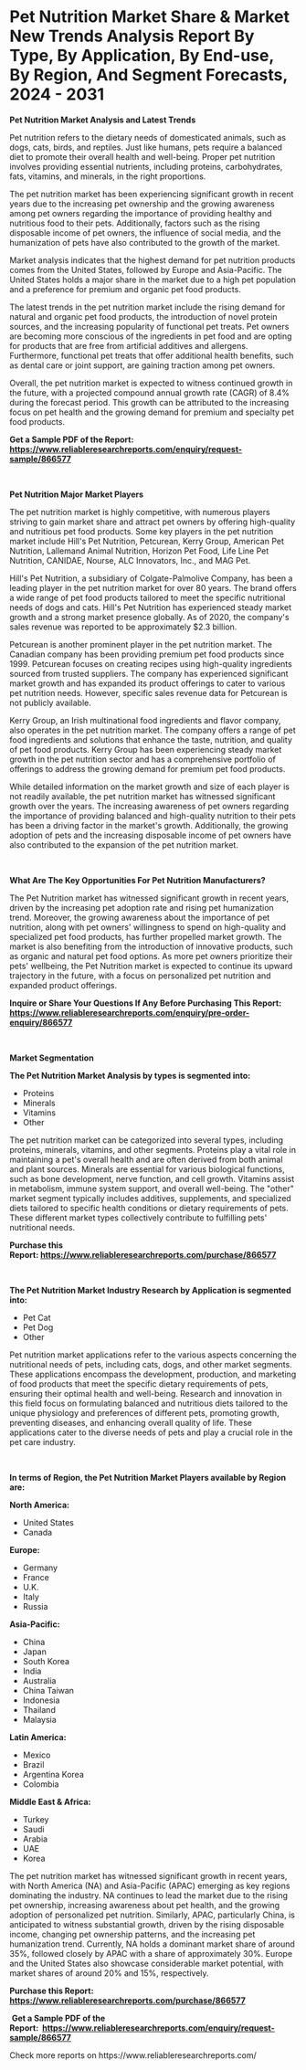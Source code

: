 <p><h1>Pet Nutrition Market Share & Market New Trends Analysis Report By Type, By Application, By End-use, By Region, And Segment Forecasts, 2024 - 2031</h1></p><p><strong>Pet Nutrition Market Analysis and Latest Trends</strong></p>
<p><p>Pet nutrition refers to the dietary needs of domesticated animals, such as dogs, cats, birds, and reptiles. Just like humans, pets require a balanced diet to promote their overall health and well-being. Proper pet nutrition involves providing essential nutrients, including proteins, carbohydrates, fats, vitamins, and minerals, in the right proportions.</p><p>The pet nutrition market has been experiencing significant growth in recent years due to the increasing pet ownership and the growing awareness among pet owners regarding the importance of providing healthy and nutritious food to their pets. Additionally, factors such as the rising disposable income of pet owners, the influence of social media, and the humanization of pets have also contributed to the growth of the market.</p><p>Market analysis indicates that the highest demand for pet nutrition products comes from the United States, followed by Europe and Asia-Pacific. The United States holds a major share in the market due to a high pet population and a preference for premium and organic pet food products.</p><p>The latest trends in the pet nutrition market include the rising demand for natural and organic pet food products, the introduction of novel protein sources, and the increasing popularity of functional pet treats. Pet owners are becoming more conscious of the ingredients in pet food and are opting for products that are free from artificial additives and allergens. Furthermore, functional pet treats that offer additional health benefits, such as dental care or joint support, are gaining traction among pet owners.</p><p>Overall, the pet nutrition market is expected to witness continued growth in the future, with a projected compound annual growth rate (CAGR) of 8.4% during the forecast period. This growth can be attributed to the increasing focus on pet health and the growing demand for premium and specialty pet food products.</p></p>
<p><strong>Get a Sample PDF of the Report:&nbsp; <a href="https://www.reliableresearchreports.com/enquiry/request-sample/866577">https://www.reliableresearchreports.com/enquiry/request-sample/866577</a></strong></p>
<p>&nbsp;</p>
<p><strong>Pet Nutrition Major Market Players</strong></p>
<p><p>The pet nutrition market is highly competitive, with numerous players striving to gain market share and attract pet owners by offering high-quality and nutritious pet food products. Some key players in the pet nutrition market include Hill's Pet Nutrition, Petcurean, Kerry Group, American Pet Nutrition, Lallemand Animal Nutrition, Horizon Pet Food, Life Line Pet Nutrition, CANIDAE, Nourse, ALC Innovators, Inc., and MAG Pet.</p><p>Hill's Pet Nutrition, a subsidiary of Colgate-Palmolive Company, has been a leading player in the pet nutrition market for over 80 years. The brand offers a wide range of pet food products tailored to meet the specific nutritional needs of dogs and cats. Hill's Pet Nutrition has experienced steady market growth and a strong market presence globally. As of 2020, the company's sales revenue was reported to be approximately $2.3 billion.</p><p>Petcurean is another prominent player in the pet nutrition market. The Canadian company has been providing premium pet food products since 1999. Petcurean focuses on creating recipes using high-quality ingredients sourced from trusted suppliers. The company has experienced significant market growth and has expanded its product offerings to cater to various pet nutrition needs. However, specific sales revenue data for Petcurean is not publicly available.</p><p>Kerry Group, an Irish multinational food ingredients and flavor company, also operates in the pet nutrition market. The company offers a range of pet food ingredients and solutions that enhance the taste, nutrition, and quality of pet food products. Kerry Group has been experiencing steady market growth in the pet nutrition sector and has a comprehensive portfolio of offerings to address the growing demand for premium pet food products.</p><p>While detailed information on the market growth and size of each player is not readily available, the pet nutrition market has witnessed significant growth over the years. The increasing awareness of pet owners regarding the importance of providing balanced and high-quality nutrition to their pets has been a driving factor in the market's growth. Additionally, the growing adoption of pets and the increasing disposable income of pet owners have also contributed to the expansion of the pet nutrition market.</p></p>
<p>&nbsp;</p>
<p><strong>What Are The Key Opportunities For Pet Nutrition Manufacturers?</strong></p>
<p><p>The Pet Nutrition market has witnessed significant growth in recent years, driven by the increasing pet adoption rate and rising pet humanization trend. Moreover, the growing awareness about the importance of pet nutrition, along with pet owners' willingness to spend on high-quality and specialized pet food products, has further propelled market growth. The market is also benefiting from the introduction of innovative products, such as organic and natural pet food options. As more pet owners prioritize their pets' wellbeing, the Pet Nutrition market is expected to continue its upward trajectory in the future, with a focus on personalized pet nutrition and expanded product offerings.</p></p>
<p><strong>Inquire or Share Your Questions If Any Before Purchasing This Report: <a href="https://www.reliableresearchreports.com/enquiry/pre-order-enquiry/866577">https://www.reliableresearchreports.com/enquiry/pre-order-enquiry/866577</a></strong></p>
<p>&nbsp;</p>
<p><strong>Market Segmentation</strong></p>
<p><strong>The Pet Nutrition Market Analysis by types is segmented into:</strong></p>
<p><ul><li>Proteins</li><li>Minerals</li><li>Vitamins</li><li>Other</li></ul></p>
<p><p>The pet nutrition market can be categorized into several types, including proteins, minerals, vitamins, and other segments. Proteins play a vital role in maintaining a pet's overall health and are often derived from both animal and plant sources. Minerals are essential for various biological functions, such as bone development, nerve function, and cell growth. Vitamins assist in metabolism, immune system support, and overall well-being. The "other" market segment typically includes additives, supplements, and specialized diets tailored to specific health conditions or dietary requirements of pets. These different market types collectively contribute to fulfilling pets' nutritional needs.</p></p>
<p><strong>Purchase this Report:&nbsp;<a href="https://www.reliableresearchreports.com/purchase/866577">https://www.reliableresearchreports.com/purchase/866577</a></strong></p>
<p>&nbsp;</p>
<p><strong>The Pet Nutrition Market Industry Research by Application is segmented into:</strong></p>
<p><ul><li>Pet Cat</li><li>Pet Dog</li><li>Other</li></ul></p>
<p><p>Pet nutrition market applications refer to the various aspects concerning the nutritional needs of pets, including cats, dogs, and other market segments. These applications encompass the development, production, and marketing of food products that meet the specific dietary requirements of pets, ensuring their optimal health and well-being. Research and innovation in this field focus on formulating balanced and nutritious diets tailored to the unique physiology and preferences of different pets, promoting growth, preventing diseases, and enhancing overall quality of life. These applications cater to the diverse needs of pets and play a crucial role in the pet care industry.</p></p>
<p>&nbsp;</p>
<p><strong>In terms of Region, the Pet Nutrition Market Players available by Region are:</strong></p>
<p>
    <p> <strong> North America: </strong>
        <ul>
            <li>United States</li>
            <li>Canada</li>
        </ul>
        </p> 
    <p> <strong> Europe: </strong>
        <ul>
            <li>Germany</li>
            <li>France</li>
            <li>U.K.</li>
            <li>Italy</li>
            <li>Russia</li>
        </ul>
        </p> 
    <p> <strong> Asia-Pacific: </strong>
        <ul>
            <li>China</li>
            <li>Japan</li>
            <li>South Korea</li>
            <li>India</li>
            <li>Australia</li>
            <li>China Taiwan</li>
            <li>Indonesia</li>
            <li>Thailand</li>
            <li>Malaysia</li>
        </ul>
        </p> 
    <p> <strong> Latin America: </strong>
        <ul>
            <li>Mexico</li>
            <li>Brazil</li>
            <li>Argentina Korea</li>
            <li>Colombia</li>
        </ul>
        </p> 
    <p> <strong> Middle East & Africa: </strong>
        <ul>
            <li>Turkey</li>
            <li>Saudi</li>
            <li>Arabia</li>
            <li>UAE</li>
            <li>Korea</li>
        </ul>
    </p>
    </p>
<p><p>The pet nutrition market has witnessed significant growth in recent years, with North America (NA) and Asia-Pacific (APAC) emerging as key regions dominating the industry. NA continues to lead the market due to the rising pet ownership, increasing awareness about pet health, and the growing adoption of personalized pet nutrition. Similarly, APAC, particularly China, is anticipated to witness substantial growth, driven by the rising disposable income, changing pet ownership patterns, and the increasing pet humanization trend. Currently, NA holds a dominant market share of around 35%, followed closely by APAC with a share of approximately 30%. Europe and the United States also showcase considerable market potential, with market shares of around 20% and 15%, respectively.</p></p>
<p><strong>Purchase this Report: <a href="https://www.reliableresearchreports.com/purchase/866577">https://www.reliableresearchreports.com/purchase/866577</a></strong></p>
<p>&nbsp;<strong>Get a Sample PDF of the Report:&nbsp;&nbsp;<a href="https://www.reliableresearchreports.com/enquiry/request-sample/866577">https://www.reliableresearchreports.com/enquiry/request-sample/866577</a></strong></p>
<p><strong></strong></p>
<p>Check more reports on https://www.reliableresearchreports.com/</p>